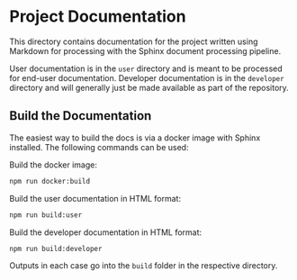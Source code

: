 # Project Documentation

This directory contains documentation for the project written using Markdown for
processing with the Sphinx document processing pipeline.

User documentation is in the `user` directory and is meant to be processed for end-user
documentation.   Developer documentation is in the `developer` directory and will generally
just be made available as part of the repository.

## Build the Documentation

The easiest way to build the docs is via a docker image with Sphinx installed.  The following
commands can be used:

Build the docker image:

```bash
npm run docker:build
```

Build the user documentation in HTML format:

```bash
npm run build:user
```

Build the developer documentation in HTML format:

```bash
npm run build:developer
```

Outputs in each case go into the `build` folder in the respective directory.

